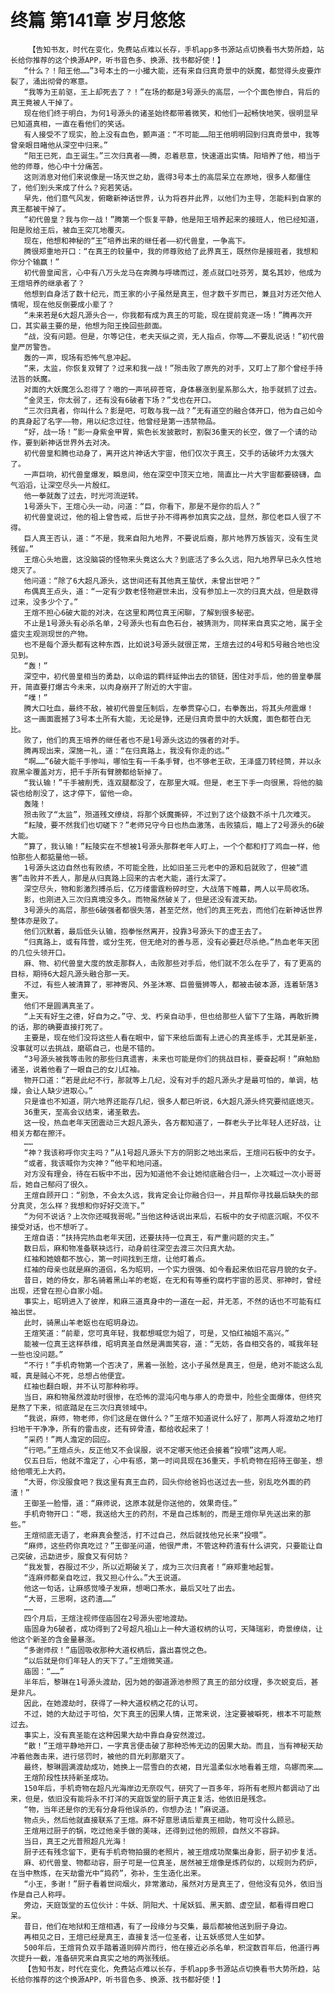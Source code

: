 # 终篇 第141章 岁月悠悠
        【告知书友，时代在变化，免费站点难以长存，手机app多书源站点切换看书大势所趋，站长给你推荐的这个换源APP，听书音色多、换源、找书都好使！】
       “什么？！阳王他……”3号本土的一小撮大能，还有来自归真奇景中的妖魔，都觉得头皮要炸裂了，涌出彻骨的寒意。
       “我等为王前驱，王上却死去了？！”在场的都是3号源头的高层，一个个面色惨白，背后的真王竟被人干掉了。
       现在他们终于明白，为何1号源头的诸圣始终都带着微笑，和他们一起畅快地笑，很明显早已知道真相，一直在看他们的笑话。
       有人接受不了现实，脸上没有血色，颤声道：“不可能……阳王他明明回到归真奇景中，我等曾亲眼目睹他从深空中归来。”
       “阳王已死，血王诞生。”三次归真者——腾，忍着悲意，快速道出实情。阳培养了他，相当于他的师尊，他心中十分痛苦。
       这则消息对他们来说像是一场灭世之劫，震得3号本土的高层呆立在原地，很多人都僵住了，他们到头来成了什么？宛若笑话。
       早先，他们意气风发，俯瞰新神话世界，认为将吞并此界，以他们为主导，怎能料到自家的真王都被干掉了。
       “初代兽皇？我与你一战！”腾第一个恢复平静，他是阳王培养起来的接班人，他已经知道，阳是败给王后，被血王突兀地覆灭。
       现在，他想和神秘的“王”培养出来的继任者——初代兽皇，一争高下。
       腾很郑重地开口：“在真王的较量中，我的师尊败给了此界真王，既然你是接班者，我想和你分个输赢！”
       初代兽皇闻言，心中有八万头龙马在奔腾与呼啸而过，差点就口吐芬芳，莫名其妙，他成为王煊培养的继承者了？
       他想到自身活了数十纪元，而王家的小子虽然是真王，但才数千岁而已，兼且对方还欠他人情呢，现在他反倒要成小辈了？
       “未来若是6大超凡源头合一，你我都有成为真王的可能，现在提前竞逐一场！”腾再次开口，其实最主要的是，他想为阳王挽回些颜面。
       “战，没有问题。但是，尔等记住，老夫天纵之资，无人指点，你等……不要乱说话！”初代兽皇严厉警告。
       轰的一声，现场有恐怖气息冲起。
       “来，太监，你恢复双臂了？过来和我一战！”殒击败了原先的对手，又盯上了那个曾经手持法旨的妖魔。
       对面的大妖魔怎么忍得了？嗷的一声吼碎苍穹，身体暴涨到星系那么大，抬手就抓了过去。
       “金灵王，你太弱了，还有没有6破者下场？”戈也在开口。
       “三次归真者，你叫什么？影是吧，可敢与我一战？”无有道空的融合体开口，他为自己如今的真身起了名字——物，用以纪念过往，他曾经是第一违禁物品。
       “好，战一场！”影一身紫金甲胃，紫色长发披散时，割裂36重天的长空，做了一个请的动作，要到新神话世界外去对决。
       初代兽皇和腾也动身了，离开这片神话大宇宙，他们仅次于真王，交手的话破坏力太强大了。
       一声巨响，初代兽皇爆发，瞬息间，他在深空中顶天立地，简直比一片大宇宙都要磅礴，血气滔滔，让深空尽头一片殷红。
       他一拳就轰了过去，时光河流逆转。
       1号源头下，王煊心头一动，问道：“巨，你看下，那是不是你的后人？”
       初代兽皇说过，他的祖上曾告戒，后世子孙不得再参加真实之战，显然，那位老巨人很了不得。
       巨人真王否认，道：“不是，我来自阳九地界，不要说后裔，那片地界万族皆灭，没有生灵残留。”
       王煊心头地震，这没脑袋的怪物来头竟这么大？到底活了多么久远，阳九地界早已永久性地熄灭了。
       他问道：“除了6大超凡源头，这世间还有其他真王蛰伏，未曾出世吧？”
       布偶真王点头，道：“一定有少数老怪物避世未出，没有参加上一次的归真大战，但是数得过来，没多少个了。”
       王煊不担心6破大能的对决，在这里和两位真王闲聊，了解到很多秘密。
       不止是1号源头有必杀名单，2号源头也有血色石台，被猜测为，同样来自真实之地，属于全盛灾主观测现世的产物。
       也不是每个源头都有这种东西，比如说3号源头就很正常，王煊去过的4号和5号融合地也没见到。
       “轰！”
       深空中，初代兽皇相当的勇勐，以命运的羁绊延伸出去的锁链，困住对手后，他的兽皇拳展开，简直要打爆古今未来，以肉身崩开了附近的大宇宙。
       “噗！”
       腾大口吐血，最终不敌，被初代兽皇压制后，左拳贯穿心口，右拳轰出，将其头颅震爆！
       这一画面震撼了3号本土所有大能，无论是铮，还是归真奇景中的大妖魔，面色都苍白无比。
       败了，他们的真王培养的继任者也不是1号源头这边的强者的对手。
       腾再现出来，深施一礼，道：“在归真路上，我没有你走的远。”
       “啊……”6破大能千手惨叫，哪怕生有一千条手臂，也不够老王砍，王泽盛刀转经筒，并以永寂黑伞覆盖对方，把千手所有臂膀都给斩掉了。
       “我认输！”千手被削秃，连双腿都没了，在那里大喊。但是，老王下手一向很黑，将他的脑袋也给削没了，这才停下，留他一命。
       轰隆！
       殒击败了“太监”，殒道残文缭绕，将那个妖魔撕碎，不过到了这个级数不杀十几次难灭。
       “耘陵，要不然我们也切磋下？”老师兄守今日也热血激荡，击败猿后，瞄上了2号源头的6破大能。
       “算了，我认输！”耘陵实在不想被1号源头那群老年人盯上，一个个都和打了鸡血一样，他怕那些人都掂量他一顿。
       1号源头这边自然也有败绩，不可能全胜，比如旧圣三元老中的源和启就败了，但被“遗害”击败并不丢人，那是从归真路上回来的古老大能，道行太深了。
       深空尽头，物和影激烈搏杀后，亿万缕雷霆粉碎时空，大战落下帷幕，两人以平局收场。
       影，也刚进入三次归真境没多久。而物虽然破关了，但是还没有渡天劫。
       3号源头的高层，那些6破强者都很失落，甚至茫然，他们的真王死去，而他们在新神话世界整体亦是败了。
       他们沉默着，最后低头认输，抱拳怅然离开，投靠3号源头下的虚王去了。
       “归真路上，或有阵营，或分生死，但无绝对的善与恶，没有必要赶尽杀绝。”热血老年天团的几位头领开口。
       麻、物、初代兽皇大度的放走那群人，击败那些对手后，他们就不怎么在乎了，有了更高的目标，期待6大超凡源头融合那一天。
       不过，有些人被清算了，邪神寄风、外圣沐寒、巨兽蜃狮等人，都被击破本源，连着斩落3重天。
       他们不是圆满真圣了。
       “上天有好生之德，好自为之。”守、戈、朽亲自动手，但也给那些人留下了生路，再敢折腾的话，那的确要直接打死了。
       主要是，现在他们没将这些人看在眼中，留下来给后面有上进心的真圣练手，尤其是新圣，没事就可以去挑战，磨砺自己，也是不错的。
       “3号源头被我等击败的那些归真遗害，未来也可能是你们的挑战目标，要奋起啊！”麻勉励诸圣，说着他看了一眼自己的女儿红袖。
       物开口道：“若是此纪不行，那就等上几纪，没有对手的超凡源头才是最可怕的，单调，枯燥，会让人缺少进取心。”
       只是谁也不知道，阴六地界还能存几纪，很多人都已听说，6大超凡源头终究要彻底熄灭。
       36重天，至高会议结束，诸圣散去。
       这一役，热血老年天团震动三大超凡源头，各方都知道了，一群老头子比年轻人还好战，让相关方都在擦汗。
       ……
       “神？我该称呼你灾主吗？”从1号超凡源头下方的阴影之地出来后，王煊问石板中的女子。
       “或者，我该喊你为灾神？”他平和地问道。
       对方没有理会，待在石板中不出，因为知道他不会让她彻底融合归一，上次喊过一次小哥哥后，她自己郁闷了很久。
       王煊自顾开口：“别急，不会太久远，我肯定会让你融合归一，并且帮你寻找最后缺失的部分真灵，怎么样？我想和你好好交流下。”
       “为何不说话？上次你还喊我哥呢。”当他这种话说出来后，石板中的女子彻底沉眠，不仅不接受对话，也不想听了。
       王煊自语：“扶持完热血老年天团，还要扶持一位真王，有严重问题的灾主。”
       数日后，麻和物准备联袂远行，动身前往深空去渡三次归真大劫。
       红袖和她娘都不放心，第一时间找到王煊，让他盯着点。
       红袖的母亲也就是麻的道侣，名为昭玥，一个实力很强、如今看起来依旧花容月貌的女子。
       昔日，她的侍女，那名骑着黑山羊的老妪，在无和有等垂钓腐朽宇宙的恶灵、邪神时，曾经出现，还曾在担心自家小姐。
       事实上，昭玥进入了彼岸，和麻三道真身中的一道在一起，并无恙，不然的话也不可能有红袖出世。
       此时，骑黑山羊老妪也在昭玥身边。
       王煊笑道：“前辈，您可真年轻，我都想喊您为姐了，可是，又怕红袖姐不高兴。”
       能被一位真王这样恭维，昭玥真圣自然是满面笑容，道：“无妨，各自相交各的，喊我年轻一些也没问题。”
       “不行！”手机奇物第一个否决了，黑着一张脸，这小子虽然是真王，但是，绝对不能这么乱喊，真是贼心不死，总想占他便宜。
       红袖也翻白眼，并不认可那种称呼。
       当日，麻和物虽然渡劫时很惨，在恐怖的混沌闪电与瘆人的奇景中，险些全面爆体，但终究是熬了下来，彻底踏足在三次归真领域中。
       “我说，麻师，物老师，你们这是在做什么？”王煊不知道说什么好了，那两人将渡劫之地打扫地干干净净，所有的雷击皮，还有碎骨渣，都给收起来了！
       “采药！”两人澹定的回应。
       “行吧。”王煊点头，反正他又不会误服，说不定哪天他还会接着“投喂”这两人呢。
       仅五日后，他就不澹定了，心中有感，第一时间具现在36重天，手机奇物在招待王御圣，想给他喂无上大药。
       “大哥，你没服食吧？我这里有真王血药，回头你给爸妈也送过去一些，别乱吃外面的药渣！”
       王御圣一脸懵，道：“麻师说，这原本就是你送他的，效果奇佳。”
       手机奇物开口：“嗯，我送给大王的药剂，不是自己炼制的，而是王煊你早先送出来的那些。”
       王煊彻底无语了，老麻真会整活，打不过自己，然后就找他兄长来“投喂”。
       “麻师，这些药你真吃过？”王御圣问道，他很严肃，不管这种药渣有什么讲究，只要能让自己突破，迅勐进步，服食又有何妨？
       “我发誓，吞服过不少，所以近期破关了，成为三次归真者！”麻郑重地起誓。
       “连麻师都亲自吃过，我又担心什么。”大王说道。
       他这一句话，让麻感觉嗓子发麻，想喝口茶水，最后又吐了出去。
       “大哥，三思啊，这药渣……”
       ……
       四个月后，王煊注视师侄庙固在2号源头密地渡劫。
       庙固身为6破者，成功得到了2号超凡祖山上一种大道权柄的认可，天降瑞彩，奇景缭绕，让他这个新圣的含金量暴涨。
       “多谢师叔！”庙固吸收那种大道权柄后，露出喜悦之色。
       “以后就是你们年轻人的天下了。”王煊微笑道。
       庙固：“……”
       半年后，黎琳在1号源头渡劫，因为她的御道源池参照了真王的部分纹理，多次蜕变后，甚是非凡。
       因此，在她渡劫时，获得了一种大道权柄之花的认可。
       不过，她的大劫过于可怕，欠下真王的因果人情，正常来说，注定要被噼死，根本不可能熬过去。
       事实上，没有真圣能在这种因果大劫中靠自身安然渡过。
       “散！”王煊平静地开口，一字真言便击破了那种恐怖无边的因果大劫。而且，当有神秘天劫冲着他轰击来，进行惩罚时，被他的目光刹那磨灭了。
       最终，黎琳圆满渡劫成功，她换上一层雪白的衣裙，目光温柔似水地看着王煊，鸟娜而来……
       王煊阶段性扶持新圣成功。
       150年后，手机奇物在超凡光海岸边无奈叹气，研究了一百多年，将所有老照片都调动了出来，但是，依旧没有能将永不打洋的天庭饭堂的厨子真正复活，他依旧是残念。
       “物，当年还是你的无有分身将他误杀的，你想办法！”麻说道。
       物点头，然后他就直接联系了王煊。麻不好意思请后辈真王相助，物可没什么顾忌。
       王煊用过厨子的锅，吃过他亲手做的美味，还得到过他的照顾，自然义不容辞。
       当日，真王之光普照超凡光海！
       厨子还有残念留下，更有手机奇物拍摄的老照片，被王煊成功聚集出身影，厨子初步复活。
       麻、初代兽皇、物都动容，厨子可是一位真圣，居然被王煊像是炼药似的，以规则为药炉，在当中熬炼，在天劫雷光中“捣药”，弥补，生生造化出来。
       “小王，多谢！”厨子看着世间烟火，非常激动，虽然对方是真王了，但他没有见外，依旧当作是自己人称呼。
       旁边，天庭饭堂的五位伙计：牛妖、阴阳犬、十尾妖狐、黑天鹅、虚空鼠，都看得目瞪口呆。
       昔日，他们在地狱和王煊相遇，有了一段缘分与交集，最后都被他送到厨子身边。
       再相见之日，王煊已经是真王，直接复活一位圣者，让五妖感觉人生如梦。
       500年后，王煊背负双手踏着道则碎片而行，他在接近必杀名单，积淀数百年后，他道行再次提升一截，准备研究来自真实之地的两张残纸。
       【告知书友，时代在变化，免费站点难以长存，手机app多书源站点切换看书大势所趋，站长给你推荐的这个换源APP，听书音色多、换源、找书都好使！】